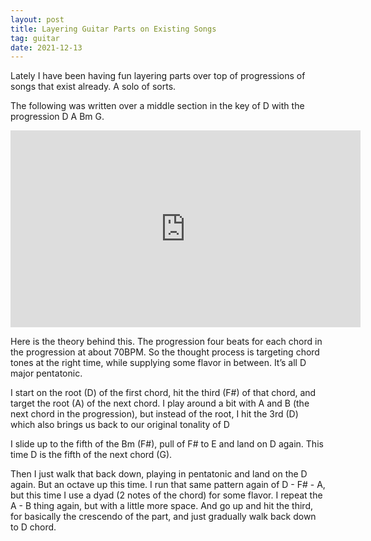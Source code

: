 ```yaml
---
layout: post
title: Layering Guitar Parts on Existing Songs
tag: guitar
date: 2021-12-13
---
```


Lately I have been having fun layering parts over top of progressions of songs that exist already. A solo of sorts.

The following was written over a middle section in the key of D with the progression D A Bm G.

<iframe width="560" height="315" src="https://www.youtube.com/embed/zW8u2GwC8dI" title="YouTube video player" frameborder="0" allow="accelerometer; autoplay; clipboard-write; encrypted-media; gyroscope; picture-in-picture" allowfullscreen></iframe>

Here is the theory behind this. The progression four beats for each chord in the progression at about 70BPM. So the thought process is targeting chord tones at the right time, while supplying some flavor in between. It’s all D major pentatonic.

I start on the root (D) of the first chord, hit the third (F#) of that chord, and target the root (A) of the next chord. I play around a bit with A and B (the next chord in the progression), but instead of the root, I hit the 3rd (D) which also brings us back to our original tonality of D

I slide up to the fifth of the Bm (F#), pull of F# to E and land on D again. This time D is the fifth of the next chord (G).

Then I just walk that back down, playing in pentatonic and land on the D again. But an octave up this time.  I run that same pattern again of D - F# - A, but this time I use a dyad (2 notes of the chord) for some flavor. I repeat the A - B thing again, but with a little more space. And go up and hit the third, for basically the crescendo of the part, and just gradually walk back down to D chord.


